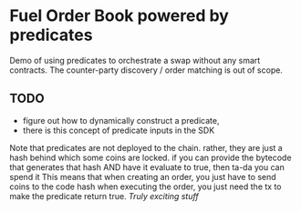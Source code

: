 # Fuel Order Book powered by predicates

Demo of using predicates to orchestrate a swap without any smart contracts.
The counter-party discovery / order matching is out of scope.

## TODO

- figure out how to dynamically construct a predicate,
- there is this concept of predicate inputs in the SDK

Note that predicates are not deployed to the chain. rather, they are just a hash behind which some coins are locked.
if you can provide the bytecode that generates that hash AND have it evaluate to true, then ta-da you can spend it
This means that when creating an order, you just have to send coins to the code hash
when executing the order, you just need the tx to make the predicate return true.
_Truly exciting stuff_
